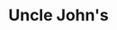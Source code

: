 ---
title: "Uncle John's"
url: /makati/uncle-johns-senator-gil-puyat-avenue-3/
shop: convenience
---